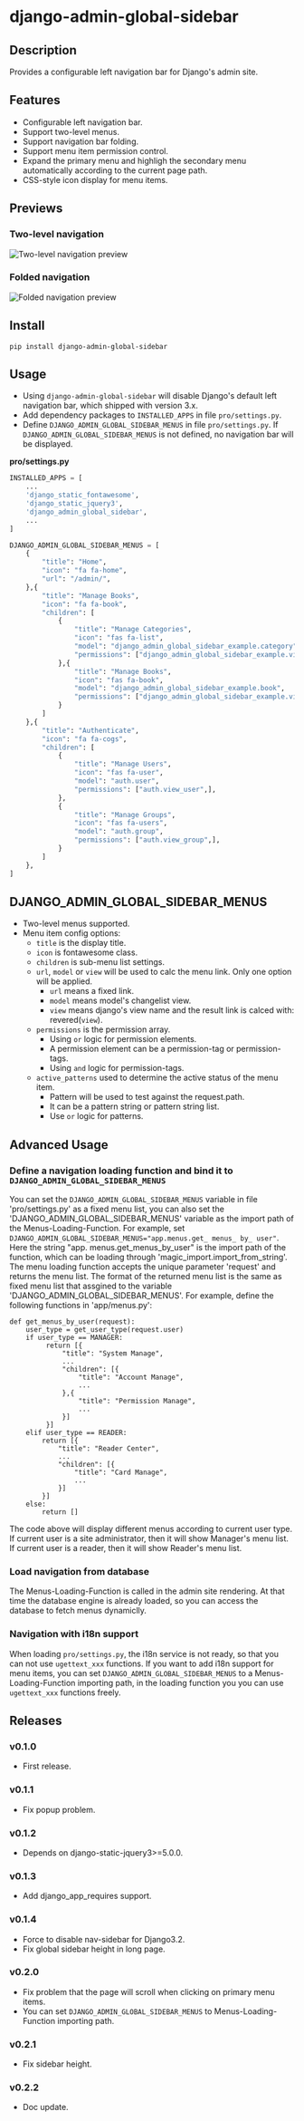 # django-admin-global-sidebar

## Description

Provides a configurable left navigation bar for Django's admin site.

## Features

- Configurable left navigation bar.
- Support two-level menus.
- Support navigation bar folding.
- Support menu item permission control.
- Expand the primary menu and highligh the secondary menu automatically according to the current page path.
- CSS-style icon display for menu items.

## Previews

### Two-level navigation

![Two-level navigation preview](https://gitee.com/rRR0VrFP/django-admin-global-sidebar/raw/master/doc/images/preview.en.01.png)


### Folded navigation

![Folded navigation preview](https://gitee.com/rRR0VrFP/django-admin-global-sidebar/raw/master/doc/images/preview.en.02.png)


## Install

```shell
pip install django-admin-global-sidebar
```

## Usage

- Using `django-admin-global-sidebar` will disable Django's default left navigation bar, which shipped with version 3.x.
- Add dependency packages to `INSTALLED_APPS` in file `pro/settings.py`.
- Define `DJANGO_ADMIN_GLOBAL_SIDEBAR_MENUS` in file `pro/settings.py`. If `DJANGO_ADMIN_GLOBAL_SIDEBAR_MENUS` is not defined, no navigation bar will be displayed.

**pro/settings.py**

```python
INSTALLED_APPS = [
    ...
    'django_static_fontawesome',
    'django_static_jquery3',
    'django_admin_global_sidebar',
    ...
]

DJANGO_ADMIN_GLOBAL_SIDEBAR_MENUS = [
    {
        "title": "Home",
        "icon": "fa fa-home",
        "url": "/admin/",
    },{
        "title": "Manage Books",
        "icon": "fa fa-book",
        "children": [
            {
                "title": "Manage Categories",
                "icon": "fas fa-list",
                "model": "django_admin_global_sidebar_example.category",
                "permissions": ["django_admin_global_sidebar_example.view_category"],
            },{
                "title": "Manage Books",
                "icon": "fas fa-book",
                "model": "django_admin_global_sidebar_example.book",
                "permissions": ["django_admin_global_sidebar_example.view_book"],
            }
        ]
    },{
        "title": "Authenticate",
        "icon": "fa fa-cogs",
        "children": [
            {
                "title": "Manage Users",
                "icon": "fas fa-user",
                "model": "auth.user",
                "permissions": ["auth.view_user",],
            },
            {
                "title": "Manage Groups",
                "icon": "fas fa-users",
                "model": "auth.group",
                "permissions": ["auth.view_group",],
            }
        ]
    },
]

```

## DJANGO_ADMIN_GLOBAL_SIDEBAR_MENUS

- Two-level menus supported.
- Menu item config options:
    - `title` is the display title.
    - `icon` is fontawesome class.
    - `children` is sub-menu list settings.
    - `url`, `model` or `view` will be used to calc the menu link. Only one option will be applied.
        - `url` means a fixed link.
        - `model` means model's changelist view.
        - `view` means django's view name and the result link is calced with: revered(`view`).
    - `permissions` is the permission array.
        - Using `or` logic for permission elements.
        - A permission element can be a permission-tag or permission-tags.
        - Using `and` logic for permission-tags.
    - `active_patterns` used to determine the active status of the menu item.
        - Pattern will be used to test against the request.path.
        - It can be a pattern string or pattern string list.
        - Use `or` logic for patterns.


## Advanced Usage

### Define a navigation loading function and bind it to `DJANGO_ADMIN_GLOBAL_SIDEBAR_MENUS`

You can set the `DJANGO_ADMIN_GLOBAL_SIDEBAR_MENUS` variable in file 'pro/settings.py' as a fixed menu list, you can also set the 'DJANGO_ADMIN_GLOBAL_SIDEBAR_MENUS' variable as the import path of the Menus-Loading-Function. For example, set `DJANGO_ADMIN_GLOBAL_SIDEBAR_MENUS="app.menus.get_ menus_ by_ user"`. Here the string "app. menus.get_menus_by_user" is the import path of the function, which can be loading through 'magic_import.import_from_string'. The menu loading function accepts the unique parameter 'request' and returns the menu list. The format of the returned menu list is the same as fixed menu list that assgined to the variable 'DJANGO_ADMIN_GLOBAL_SIDEBAR_MENUS'. For example, define the following functions in 'app/menus.py':

```
def get_menus_by_user(request):
    user_type = get_user_type(request.user)
    if user_type == MANAGER:
         return [{
             "title": "System Manage",
             ...
             "children": [{
                 "title": "Account Manage",
                 ...
             },{
                 "title": "Permission Manage",
                 ...
             }]
         }]
    elif user_type == READER:
        return [{
            "title": "Reader Center",
            ...
            "children": [{
                "title": "Card Manage",
                ...
            }]
        }]
    else:
        return []

```

The code above will display different menus according to current user type. If current user is a site administrator, then it will show Manager's menu list. If current user is a reader, then it will show Reader's menu list.

### Load navigation from database

The Menus-Loading-Function is called in the admin site rendering. At that time the database engine is already loaded, so you can access the database to fetch menus dynamiclly.

### Navigation with i18n support

When loading `pro/settings.py`, the i18n service is not ready, so that you can not use `ugettext_xxx` functions. If you want to add i18n support for menu items, you can set `DJANGO_ADMIN_GLOBAL_SIDEBAR_MENUS` to a Menus-Loading-Function importing path, in the loading function you you can use `ugettext_xxx` functions freely.

## Releases


### v0.1.0

- First release.

### v0.1.1

- Fix popup problem.

### v0.1.2

- Depends on django-static-jquery3>=5.0.0.

### v0.1.3

- Add django_app_requires support.

### v0.1.4

- Force to disable nav-sidebar for Django3.2.
- Fix global sidebar height in long page.

### v0.2.0

- Fix problem that the page will scroll when clicking on primary menu items.
- You can set `DJANGO_ADMIN_GLOBAL_SIDEBAR_MENUS` to Menus-Loading-Function importing path.

### v0.2.1

- Fix sidebar height.

### v0.2.2

- Doc update.
